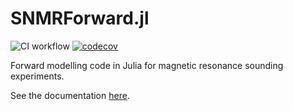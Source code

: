 # SNMRForward.jl
![CI workflow](https://github.com/richardt94/SNMRForward.jl/actions/workflows/tests.yml/badge.svg) [![codecov](https://codecov.io/gh/richardt94/SNMRForward.jl/branch/master/graph/badge.svg?token=XFOZGZWMIC)](https://codecov.io/gh/richardt94/SNMRForward.jl)

Forward modelling code in Julia for magnetic resonance sounding experiments.

See the documentation [here](https://richardt94.github.io/SNMRForward.jl/).

